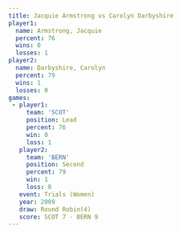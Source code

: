 ```yaml
---
title: Jacquie Armstrong vs Carolyn Darbyshire
player1:                   
  name: Armstrong, Jacquie 
  percent: 76              
  wins: 0                  
  losses: 1                
player2:                   
  name: Darbyshire, Carolyn
  percent: 79              
  wins: 1                  
  losses: 0                
games:
 - player1:        
     team: 'SCOT'  
     position: Lead
     percent: 76   
     win: 0        
     loss: 1       
   player2:          
     team: 'BERN'    
     position: Second
     percent: 79     
     win: 1          
     loss: 0         
   event: Trials (Women) 
   year: 2009            
   draw: Round Robin(4)  
   score: SCOT 7 - BERN 9
---
```

